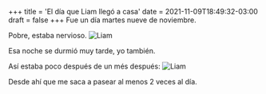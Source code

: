 +++
title = 'El día que Liam llegó a casa'
date = 2021-11-09T18:49:32-03:00
draft = false
+++
Fue un día martes nueve de noviembre.

Pobre, estaba nervioso.
![Liam](/img/liam1.png)

Esa noche se durmió muy tarde, yo también.

Así estaba poco después de un més después:
![Liam](/img/liam2.png)

Desde ahí que me saca a pasear al menos 2 veces al día.